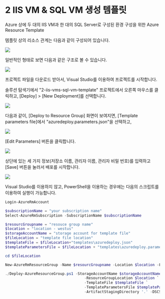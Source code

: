 # 2 IIS VM & SQL VM 생성 템플릿

Azure 상에 두 대의 IIS VM과 한 대의 SQL Server로 구성된 환경 구성을 위한 Azure Resource Template

템플릿 상의 리소스 관계는 다음과 같이 구성되어 있습니다.

![](https://jyseongfileshare.blob.core.windows.net/images/2-iis-vms-sql-vm-template-01.png)

일반적인 형태로 보면 다음과 같은 구조로 볼 수 있습니다.

![](https://jyseongfileshare.blob.core.windows.net/images/2-iis-vms-sql-vm-template-02.png)

프로젝트 파일을 다운로드 받아서, Visual Studio를 이용하여 프로젝트를 시작합니다.

솔루션 탐색기에서 "2-iis-vms-sql-vm-template" 프로젝트에서 오른쪽 마우스를 클릭하고, [Deploy] > [New Deployment]를 선택합니다.

![](https://jyseongfileshare.blob.core.windows.net/images/2-iis-vms-sql-vm-template-03.png)

다음과 같이, [Deploy to Resource Group] 화면이 보여지면, [Template parameters file]에서 "azuredeploy.parameters.json"을 선택하고,

![](https://jyseongfileshare.blob.core.windows.net/images/2-iis-vms-sql-vm-template-04.png)

[Edit Parameters] 버튼을 클릭합니다.

![](https://jyseongfileshare.blob.core.windows.net/images/2-iis-vms-sql-vm-template-05.png)

상단에 있는 세 가지 정보(저장소 이름, 관리자 이름, 관리자 비밀 번호)를 입력하고 [Save] 버튼을 눌러서 배포를 시작합니다.

![](https://jyseongfileshare.blob.core.windows.net/images/2-iis-vms-sql-vm-template-06.png)

Visual Studio를 이용하지 않고, PowerShell을 이용하는 경우에는 다음의 스크립트를 이용하여 실행이 가능합니다.

```PowerShell
Login-AzureRmAccount

$subscriptionName = "your subscription name"
Select-AzureRmSubscription -SubscriptionName $subscriptionName

$resourcGroupname = "resouce group name"
$location = "location - westus"
$storageAccountName = "storage account for template file"
$fileLocation = "template file location"
$templateFile = $fileLocation+"templates\azuredeploy.json"
$templateParametersFile = $fileLocation + "templates\azuredeploy.parameters.json"

cd $fileLocation

New-AzureRmResourceGroup -Name $resourcGroupname -Location $location -Force

./Deploy-AzureResourceGroup.ps1 -StorageAccountName $storageAccountName  -ResourceGroupName $resourcGroupname `
                                    -ResourceGroupLocation $location `
                                    -TemplateFile $templateFile `
                                    -TemplateParametersFile $templateParametersFile `
                                    -ArtifactStagingDirectory '.' -DSCSourceFolder '.\DSC' -UploadArtifacts 
```